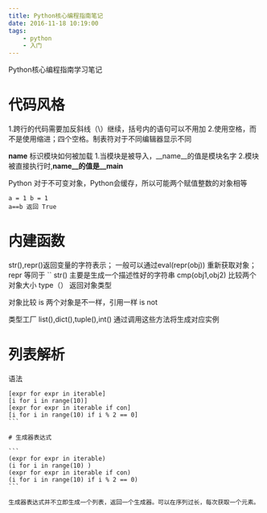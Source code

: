 ```yaml
---
title: Python核心编程指南笔记
date: 2016-11-18 10:19:00
tags: 
    - python
	- 入门	
---
```


Python核心编程指南学习笔记

# 代码风格
 1.跨行的代码需要加反斜线（\）继续，括号内的语句可以不用加
 2.使用空格，而不是使用缩进；四个空格。制表符对于不同编辑器显示不同
 

 __name__ 标识模块如何被加载
 1.当模块是被导入，__name__的值是模块名字
 2.模块被直接执行时,__name__的值是__main__

 Python 对于不可变对象，Python会缓存，所以可能两个赋值整数的对象相等
 ```
 a = 1 b = 1  
 a==b 返回 True
 ```

# 内建函数
 str(),repr()返回变量的字符表示； 一般可以通过eval(repr(obj)) 重新获取对象；repr 等同于 ``
 str() 主要是生成一个描述性好的字符串
 cmp(obj1,obj2) 比较两个对象大小
 type（） 返回对象类型 

 对象比较
 is 两个对象是不一样，引用一样
 is not 

 类型工厂
 list(),dict(),tuple(),int()
 通过调用这些方法将生成对应实例

# 列表解析

语法 

````
[expr for expr in iterable]
[i for i in range(10)] 
[expr for expr in iterable if con]
[i for i in range(10) if i % 2 == 0]
```

# 生成器表达式

```
(expr for expr in iterable)
(i for i in range(10) )
(expr for expr in iterable if con)
(i for i in range(10) if i % 2 == 0)
```

生成器表达式并不立即生成一个列表，返回一个生成器。可以在序列过长，每次获取一个元素。
